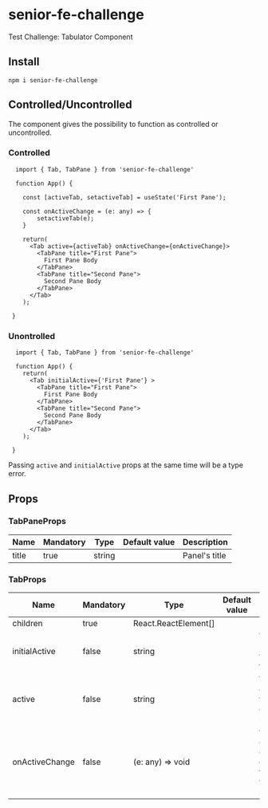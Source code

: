 # senior-fe-challenge
Test Challenge: Tabulator Component

## Install
`npm i senior-fe-challenge`

## Controlled/Uncontrolled
The component gives the possibility to function as controlled or uncontrolled.
### Controlled
```
  import { Tab, TabPane } from 'senior-fe-challenge'
  
  function App() {
  
    const [activeTab, setactiveTab] = useState('First Pane');
    
    const onActiveChange = (e: any) => {
        setactiveTab(e);
    }
    
    return(
      <Tab active={activeTab} onActiveChange={onActiveChange}> 
        <TabPane title="First Pane">
          First Pane Body
        </TabPane>
        <TabPane title="Second Pane">
          Second Pane Body
        </TabPane>
      </Tab>
    );
    
 }
```
### Unontrolled
```
  import { Tab, TabPane } from 'senior-fe-challenge'
  
  function App() {
    return(
      <Tab initialActive={'First Pane'} > 
        <TabPane title="First Pane">
          First Pane Body
        </TabPane>
        <TabPane title="Second Pane">
          Second Pane Body
        </TabPane>
      </Tab>
    );
    
 }
```
Passing `active` and `initialActive` props at the same time will be a type error.

## Props
### TabPaneProps
Name | Mandatory | Type | Default value | Description 
--- | --- | --- | --- | --- |
title |true| string |  | Panel's title


### TabProps
Name | Mandatory | Type | Default value | Description 
--- | --- | --- | --- | --- |
children |true| React.ReactElement<TabPaneProps>[] |  | Panels
initialActive |false| string |  | When uncontrolled, title of first tab to render
active |false| string |  | When controlled, title of current tab selected 
onActiveChange | false | (e: any) => void |  | function called when component controlled that return the title of selected Tab
